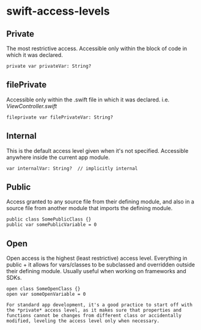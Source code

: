 # swift-access-levels


## Private
The most restrictive access. Accessible only within the block of code in which it was declared.
```
private var privateVar: String?
```

## filePrivate
Accessible only within the .swift file in which it was declared. i.e. *ViewController.swift*
```
fileprivate var filePrivateVar: String?
```

## Internal
This is the default access level given when it's not specified. Accessible anywhere inside the current app module.
```
var internalVar: String?  // implicitly internal
```

## Public
Access granted to any source file from their defining module, and also in a source file from another module that imports the defining module. 
```
public class SomePublicClass {}
public var somePublicVariable = 0
```

## Open
Open access is the highest (least restrictive) access level. Everything in public + it allows for vars/classes to be subclassed and overridden outside their defining module. Usually useful when working on frameworks and SDKs.
```
open class SomeOpenClass {}
open var someOpenVariable = 0
```

`For standard app development, it's a good practice to start off with the *private* access level, as it makes sure that properties and functions cannot be changes from different class or accidentally modified, leveling the access level only when necessary.`
